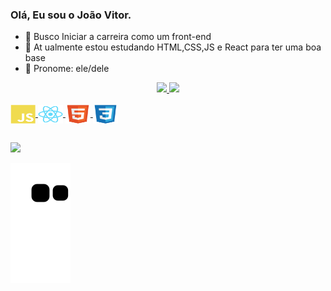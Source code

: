 ### Olá, Eu sou o João Vitor.

- 💬 Busco Iniciar a carreira como um front-end
- 💬 At ualmente estou estudando HTML,CSS,JS e React para ter uma boa base
- 💬 Pronome: ele/dele

<div align="center">
  <a href="https://github.com/norlanz">
  <img width="48%" src="https://github-readme-stats.vercel.app/api?username=Norlanz&show_icons=true&theme=dracula&include_all_commits=true&count_private=true"/>
  <img width="48%" src="https://github-readme-stats.vercel.app/api/top-langs/?username=norlanz&layout=compact&langs_count=7&theme=dracula"/>
</div>

<div style="display: inline_block"><br>
  <img align="center" alt="Rafa-Js" height="30" width="40" src="https://raw.githubusercontent.com/devicons/devicon/master/icons/javascript/javascript-plain.svg">
  <img align="center" alt="Rafa-React" height="30" width="40" src="https://raw.githubusercontent.com/devicons/devicon/master/icons/react/react-original.svg">
  <img align="center" alt="Rafa-HTML" height="30" width="40" src="https://raw.githubusercontent.com/devicons/devicon/master/icons/html5/html5-original.svg">
  <img align="center" alt="Rafa-CSS" height="30" width="40" src="https://raw.githubusercontent.com/devicons/devicon/master/icons/css3/css3-original.svg">
</div>

##
<div>
  <a href="https://www.linkedin.com/in/joão-vitor-norlanz" target="_blank"><img src="https://img.shields.io/badge/-LinkedIn-%230077B5?style=for-the-badge&logo=linkedin&logoColor=white" target="_blank"></a> 
 
 ![Snake animation](https://github.com/Norlanz/Norlanz/blob/output/github-contribution-grid-snake.svg)
 
 </div>

